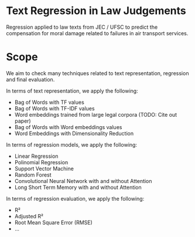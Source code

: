 # Text Regression in Law Judgements

Regression applied to law texts from JEC / UFSC to predict the compensation for moral damage related to failures in air transport services.

# Scope

We aim to check many techniques related to text representation, regression and final evaluation.

In terms of text representation, we apply the following:

- Bag of Words with TF values
- Bag of Words with TF-IDF values
- Word embeddings trained from large legal corpora (TODO: Cite out paper)  
- Bag of Words with Word embeddings values
- Word Embeddings with Dimensionality Reduction

In terms of regression models, we apply the following:

- Linear Regression
- Polinomial Regression
- Support Vector Machine
- Random Forest
- Convolutional Neural Network with and without Attention
- Long Short Term Memory with and without Attention

In terms of regression evaluation, we apply the following:

- R²
- Adjusted R²
- Root Mean Square Error (RMSE)
- ...
